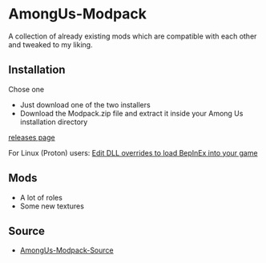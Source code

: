 # AmongUs-Modpack
A collection of already existing mods which are compatible with each other and tweaked to my liking.

## Installation
Chose one
- Just download one of the two installers
- Download the Modpack.zip file and extract it inside your Among Us installation directory

[releases page](https://github.com/JuliusKreutz/AmongUs-Modpack/releases)

For Linux (Proton) users: [Edit DLL overrides to load BepInEx into your game](https://bepinex.github.io/bepinex_docs/master/articles/advanced/steam_interop.html#protonwine)

## Mods
- A lot of roles
- Some new textures

## Source
- [AmongUs-Modpack-Source](https://github.com/JuliusKreutz/AmongUs-Modpack-Source)

